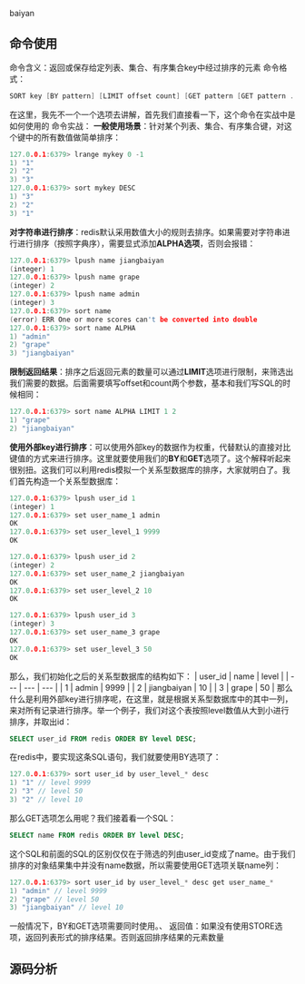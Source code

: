 baiyan

## 命令使用
命令含义：返回或保存给定列表、集合、有序集合key中经过排序的元素
命令格式：
```c
SORT key [BY pattern] [LIMIT offset count] [GET pattern [GET pattern ...]] [ASC|DESC] [ALPHA] [STORE destination]
```
在这里，我先不一个一个选项去讲解，首先我们直接看一下，这个命令在实战中是如何使用的
命令实战：
**一般使用场景**：针对某个列表、集合、有序集合键，对这个键中的所有数值做简单排序：
```c
127.0.0.1:6379> lrange mykey 0 -1
1) "1"
2) "2"
3) "3"
127.0.0.1:6379> sort mykey DESC
1) "3"
2) "2"
3) "1"
```
**对字符串进行排序**：redis默认采用数值大小的规则去排序。如果需要对字符串进行进行排序（按照字典序），需要显式添加**ALPHA选项**，否则会报错：
```c
127.0.0.1:6379> lpush name jiangbaiyan
(integer) 1
127.0.0.1:6379> lpush name grape
(integer) 2
127.0.0.1:6379> lpush name admin
(integer) 3
127.0.0.1:6379> sort name 
(error) ERR One or more scores can't be converted into double
127.0.0.1:6379> sort name ALPHA
1) "admin"
2) "grape"
3) "jiangbaiyan"
```
**限制返回结果**：排序之后返回元素的数量可以通过**LIMIT**选项进行限制，来筛选出我们需要的数据。后面需要填写offset和count两个参数，基本和我们写SQL的时候相同：
```c
127.0.0.1:6379> sort name ALPHA LIMIT 1 2
1) "grape"
2) "jiangbaiyan"
```
**使用外部key进行排序**：可以使用外部key的数据作为权重，代替默认的直接对比键值的方式来进行排序。这里就要使用我们的**BY**和**GET**选项了。这个解释听起来很别扭。这我们可以利用redis模拟一个关系型数据库的排序，大家就明白了。我们首先构造一个关系型数据库：
```c 
127.0.0.1:6379> lpush user_id 1
(integer) 1
127.0.0.1:6379> set user_name_1 admin
OK
127.0.0.1:6379> set user_level_1 9999
OK

127.0.0.1:6379> lpush user_id 2
(integer) 2
127.0.0.1:6379> set user_name_2 jiangbaiyan
OK
127.0.0.1:6379> set user_level_2 10
OK

127.0.0.1:6379> lpush user_id 3
(integer) 3
127.0.0.1:6379> set user_name_3 grape
OK
127.0.0.1:6379> set user_level_3 50
OK
```
那么，我们初始化之后的关系型数据库的结构如下：
|   user_id  |  name   |  level   |
| --- | --- | --- |
|  1   |  admin   |  9999   |
|  2   |   jiangbaiyan  |  10   |
|  3   |   grape  |   50  |
那么什么是利用外部key进行排序呢，在这里，就是根据关系型数据库中的其中一列，来对所有记录进行排序。举一个例子，我们对这个表按照level数值从大到小进行排序，并取出id：
```sql
SELECT user_id FROM redis ORDER BY level DESC;
```
在redis中，要实现这条SQL语句，我们就要使用BY选项了：
```c
127.0.0.1:6379> sort user_id by user_level_* desc
1) "1" // level 9999
2) "3" // level 50
3) "2" // level 10
```
那么GET选项怎么用呢？我们接着看一个SQL：
```sql
SELECT name FROM redis ORDER BY level DESC;
```
这个SQL和前面的SQL的区别仅仅在于筛选的列由user_id变成了name。由于我们排序的对象结果集中并没有name数据，所以需要使用GET选项关联name列：
```c
127.0.0.1:6379> sort user_id by user_level_* desc get user_name_*
1) "admin" // level 9999
2) "grape" // level 50
3) "jiangbaiyan" // level 10
```
一般情况下，BY和GET选项需要同时使用。、
返回值：如果没有使用STORE选项，返回列表形式的排序结果。否则返回排序结果的元素数量
## 源码分析
